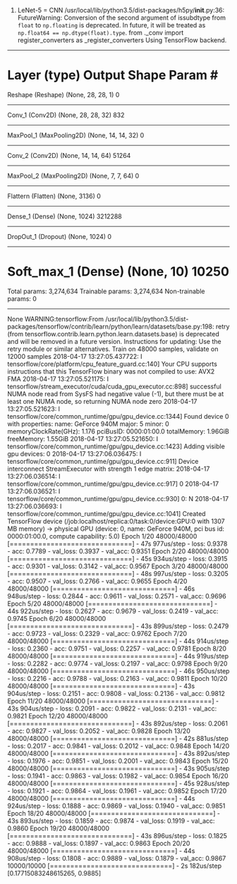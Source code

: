 1. LeNet-5 = CNN
/usr/local/lib/python3.5/dist-packages/h5py/__init__.py:36: FutureWarning: Conversion of the second argument of issubdtype from `float` to `np.floating` is deprecated. In future, it will be treated as `np.float64 == np.dtype(float).type`.
  from ._conv import register_converters as _register_converters
Using TensorFlow backend.
_________________________________________________________________
Layer (type)                 Output Shape              Param #   
=================================================================
Reshape (Reshape)            (None, 28, 28, 1)         0         
_________________________________________________________________
Conv_1 (Conv2D)              (None, 28, 28, 32)        832       
_________________________________________________________________
MaxPool_1 (MaxPooling2D)     (None, 14, 14, 32)        0         
_________________________________________________________________
Conv_2 (Conv2D)              (None, 14, 14, 64)        51264     
_________________________________________________________________
MaxPool_2 (MaxPooling2D)     (None, 7, 7, 64)          0         
_________________________________________________________________
Flattern (Flatten)           (None, 3136)              0         
_________________________________________________________________
Dense_1 (Dense)              (None, 1024)              3212288   
_________________________________________________________________
DropOut_1 (Dropout)          (None, 1024)              0         
_________________________________________________________________
Soft_max_1 (Dense)           (None, 10)                10250     
=================================================================
Total params: 3,274,634
Trainable params: 3,274,634
Non-trainable params: 0
_________________________________________________________________
None
WARNING:tensorflow:From /usr/local/lib/python3.5/dist-packages/tensorflow/contrib/learn/python/learn/datasets/base.py:198: retry (from tensorflow.contrib.learn.python.learn.datasets.base) is deprecated and will be removed in a future version.
Instructions for updating:
Use the retry module or similar alternatives.
Train on 48000 samples, validate on 12000 samples
2018-04-17 13:27:05.437722: I tensorflow/core/platform/cpu_feature_guard.cc:140] Your CPU supports instructions that this TensorFlow binary was not compiled to use: AVX2 FMA
2018-04-17 13:27:05.521175: I tensorflow/stream_executor/cuda/cuda_gpu_executor.cc:898] successful NUMA node read from SysFS had negative value (-1), but there must be at least one NUMA node, so returning NUMA node zero
2018-04-17 13:27:05.521623: I tensorflow/core/common_runtime/gpu/gpu_device.cc:1344] Found device 0 with properties: 
name: GeForce 940M major: 5 minor: 0 memoryClockRate(GHz): 1.176
pciBusID: 0000:01:00.0
totalMemory: 1.96GiB freeMemory: 1.55GiB
2018-04-17 13:27:05.521650: I tensorflow/core/common_runtime/gpu/gpu_device.cc:1423] Adding visible gpu devices: 0
2018-04-17 13:27:06.036475: I tensorflow/core/common_runtime/gpu/gpu_device.cc:911] Device interconnect StreamExecutor with strength 1 edge matrix:
2018-04-17 13:27:06.036514: I tensorflow/core/common_runtime/gpu/gpu_device.cc:917]      0 
2018-04-17 13:27:06.036521: I tensorflow/core/common_runtime/gpu/gpu_device.cc:930] 0:   N 
2018-04-17 13:27:06.036693: I tensorflow/core/common_runtime/gpu/gpu_device.cc:1041] Created TensorFlow device (/job:localhost/replica:0/task:0/device:GPU:0 with 1307 MB memory) -> physical GPU (device: 0, name: GeForce 940M, pci bus id: 0000:01:00.0, compute capability: 5.0)
Epoch 1/20
48000/48000 [==============================] - 47s 977us/step - loss: 0.9378 - acc: 0.7789 - val_loss: 0.3937 - val_acc: 0.9351
Epoch 2/20
48000/48000 [==============================] - 45s 934us/step - loss: 0.3915 - acc: 0.9301 - val_loss: 0.3142 - val_acc: 0.9567
Epoch 3/20
48000/48000 [==============================] - 48s 997us/step - loss: 0.3205 - acc: 0.9507 - val_loss: 0.2766 - val_acc: 0.9655
Epoch 4/20
48000/48000 [==============================] - 46s 948us/step - loss: 0.2844 - acc: 0.9611 - val_loss: 0.2571 - val_acc: 0.9696
Epoch 5/20
48000/48000 [==============================] - 44s 922us/step - loss: 0.2627 - acc: 0.9679 - val_loss: 0.2419 - val_acc: 0.9745
Epoch 6/20
48000/48000 [==============================] - 43s 899us/step - loss: 0.2479 - acc: 0.9723 - val_loss: 0.2329 - val_acc: 0.9762
Epoch 7/20
48000/48000 [==============================] - 44s 914us/step - loss: 0.2360 - acc: 0.9751 - val_loss: 0.2257 - val_acc: 0.9781
Epoch 8/20
48000/48000 [==============================] - 44s 919us/step - loss: 0.2282 - acc: 0.9774 - val_loss: 0.2197 - val_acc: 0.9798
Epoch 9/20
48000/48000 [==============================] - 46s 950us/step - loss: 0.2216 - acc: 0.9788 - val_loss: 0.2163 - val_acc: 0.9811
Epoch 10/20
48000/48000 [==============================] - 43s 904us/step - loss: 0.2151 - acc: 0.9808 - val_loss: 0.2136 - val_acc: 0.9812
Epoch 11/20
48000/48000 [==============================] - 43s 904us/step - loss: 0.2091 - acc: 0.9822 - val_loss: 0.2131 - val_acc: 0.9821
Epoch 12/20
48000/48000 [==============================] - 43s 892us/step - loss: 0.2061 - acc: 0.9827 - val_loss: 0.2052 - val_acc: 0.9828
Epoch 13/20
48000/48000 [==============================] - 42s 881us/step - loss: 0.2017 - acc: 0.9841 - val_loss: 0.2012 - val_acc: 0.9848
Epoch 14/20
48000/48000 [==============================] - 43s 892us/step - loss: 0.1976 - acc: 0.9851 - val_loss: 0.2001 - val_acc: 0.9843
Epoch 15/20
48000/48000 [==============================] - 43s 905us/step - loss: 0.1941 - acc: 0.9863 - val_loss: 0.1982 - val_acc: 0.9854
Epoch 16/20
48000/48000 [==============================] - 45s 928us/step - loss: 0.1921 - acc: 0.9864 - val_loss: 0.1961 - val_acc: 0.9852
Epoch 17/20
48000/48000 [==============================] - 44s 924us/step - loss: 0.1888 - acc: 0.9869 - val_loss: 0.1940 - val_acc: 0.9851
Epoch 18/20
48000/48000 [==============================] - 43s 893us/step - loss: 0.1859 - acc: 0.9874 - val_loss: 0.1919 - val_acc: 0.9860
Epoch 19/20
48000/48000 [==============================] - 43s 896us/step - loss: 0.1825 - acc: 0.9888 - val_loss: 0.1897 - val_acc: 0.9863
Epoch 20/20
48000/48000 [==============================] - 44s 908us/step - loss: 0.1808 - acc: 0.9889 - val_loss: 0.1879 - val_acc: 0.9867
10000/10000 [==============================] - 2s 182us/step
[0.17715083248615265, 0.9885]

